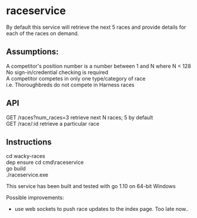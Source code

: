 # raceservice

By default this service will retrieve the next 5 races and provide details for each of the
races on demand.

## Assumptions:
A competitor's position number is a number between 1 and N where N < 128  
No sign-in/credential checking is required  
A competitor competes in only one type/category of race  
i.e. Thoroughbreds do not compete in Harness races

## API
GET /races?num_races=3         retrieve next N races; 5 by default  
GET /race/:id                  retrieve a particular race

## Instructions
cd wacky-races  
dep ensure 
cd cmd\raceservice  
go build  
./raceservice.exe

This service has been built and tested with go 1.10 on 64-bit Windows

Possible improvements:
 - use web sockets to push race updates to the index page. Too late now..

